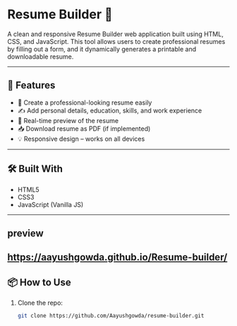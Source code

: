 # Resume Builder 💼

A clean and responsive Resume Builder web application built using HTML, CSS, and JavaScript. This tool allows users to create professional resumes by filling out a form, and it dynamically generates a printable and downloadable resume.

---

## 🚀 Features

- 📄 Create a professional-looking resume easily
- ✍ Add personal details, education, skills, and work experience
- 🧾 Real-time preview of the resume
- 📥 Download resume as PDF (if implemented)
- 💡 Responsive design – works on all devices

---

## 🛠 Built With

- HTML5
- CSS3
- JavaScript (Vanilla JS)

---
## preview
 https://aayushgowda.github.io/Resume-builder/
---

## 📦 How to Use

1. Clone the repo:
   ```bash
   git clone https://github.com/Aayushgowda/resume-builder.git 
